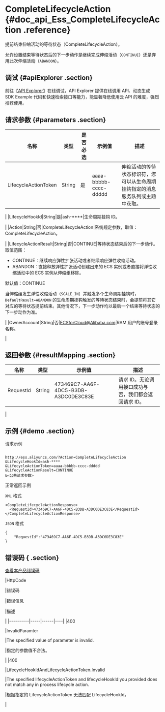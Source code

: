 # CompleteLifecycleAction {#doc_api_Ess_CompleteLifecycleAction .reference}

提前结束伸缩活动的等待状态（CompleteLifecycleAction）。

允许设置结束等待状态后的下一步动作是继续完成伸缩活动（`CONTINUE`）还是弃用此次伸缩活动（`ABANDON`）。

## 调试 {#apiExplorer .section}

前往【[API Explorer](https://api.aliyun.com/#product=Ess&api=CompleteLifecycleAction)】在线调试，API Explorer 提供在线调用 API、动态生成 SDK Example 代码和快速检索接口等能力，能显著降低使用云 API 的难度，强烈推荐使用。

## 请求参数 {#parameters .section}

|名称|类型|是否必选|示例值|描述|
|--|--|----|---|--|
|LifecycleActionToken|String|是|aaaa-bbbbb-cccc-ddddd|伸缩活动的等待状态标识符，您可以从生命周期挂钩指定的消息服务队列或主题中获取。

 |
|LifecycleHookId|String|是|ash-\*\*\*\*|生命周期挂钩 ID。

 |
|Action|String|否|CompleteLifecycleAction|系统规定参数，取值：CompleteLifecycleAction。

 |
|LifecycleActionResult|String|否|CONTINUE|等待状态结束后的下一步动作。取值范围：

 -   CONTINUE：继续响应弹性扩张活动或者继续响应弹性收缩活动。
-   ABANDON：直接释放弹性扩张活动创建出来的 ECS 实例或者直接将弹性收缩活动中的 ECS 实例从伸缩组移除。

 默认值：CONTINUE

 当伸缩组发生弹性收缩活动（`SCALE_IN`）并触发多个生命周期挂钩时，`DefaultResult=ABANDON` 的生命周期挂钩触发的等待状态结束时，会提前将其它对应的等待状态提前结束。其他情况下，下一步动作均以最后一个结束等待状态的下一步动作为准。

 |
|OwnerAccount|String|否|ECSforCloud@Alibaba.com|RAM 用户的账号登录名称。

 |

## 返回参数 {#resultMapping .section}

|名称|类型|示例值|描述|
|--|--|---|--|
|RequestId|String|473469C7-AA6F-4DC5-B3DB-A3DC0DE3C83E|请求 ID。无论调用接口成功与否，我们都会返回请求 ID。

 |

## 示例 {#demo .section}

请求示例

``` {#request_demo}

http://ess.aliyuncs.com/?Action=CompleteLifecycleAction
&LifecycleHookId=ash-****
&LifecycleActionToken=aaaa-bbbbb-cccc-ddddd
&LifecycleActionResult=CONTINUE
&<公共请求参数>

```

正常返回示例

`XML` 格式

``` {#xml_return_success_demo}
<CompleteLifecycleActionResponse>
  <RequestId>473469C7-AA6F-4DC5-B3DB-A3DC0DE3C83E</RequestId>
</CompleteLifecycleActionResponse>

```

`JSON` 格式

``` {#json_return_success_demo}
{
	"RequestId":"473469C7-AA6F-4DC5-B3DB-A3DC0DE3C83E"
}
```

## 错误码 { .section}

[查看本产品错误码](https://error-center.aliyun.com/status/product/Ess)

|HttpCode

|错误码

|错误信息

|描述

|
|----------|-----|------|----|
|400

|InvalidParamter

|The specified value of parameter is invalid.

|指定的参数值不合法。

|
|400

|LifecycleHookIdAndLifecycleActionToken.Invalid

|The specified lifecycleActionToken and lifecycleHookId you provided does not match any in process lifecycle action.

|根据指定的 LifecycleActionToken 无法匹配 LifecycleHookId。

|

